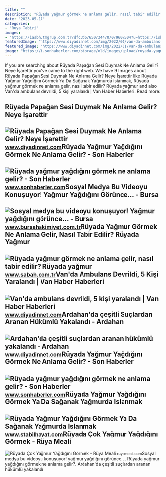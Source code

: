 ```yaml
---
title: ""
description: "Rüyada yağmur görmek ne anlama gelir, nasıl tabir edilir? rüyada yağmur"
date: "2023-05-17"
categories:
- "Ruya Tabiri"
images:
- "https://iasbh.tmgrup.com.tr/dfc3d6/650/344/0/0/960/504?u=https://isbh.tmgrup.com.tr/sbh/2019/10/31/ruyada-yagmur-gormek-ne-anlama-gelir-neye-isarettir-ruyada-yagmur-yagdigini-gormek-manasi-nedir-1572475207099.jpg"
featuredImage: "https://www.diyadinnet.com/img/2022/01/van-da-ambulans-devrildi-5-kisi-yaralandi.jpg"
featured_image: "https://www.diyadinnet.com/img/2022/01/van-da-ambulans-devrildi-5-kisi-yaralandi.jpg"
image: "https://i.sonhaberler.com/storage/old/images/upload/ruyada-yagmur-gormek_1.jpg"
---
```


If you are searching about Rüyada Papağan Sesi Duymak Ne Anlama Gelir? Neye İşarettir you've came to the right web. We have 9 Images about Rüyada Papağan Sesi Duymak Ne Anlama Gelir? Neye İşarettir like Rüyada Yağmur Yağdığını Görmek Ya Da Sağanak Yağmurda Islanmak, Rüyada yağmur görmek ne anlama gelir, nasıl tabir edilir? Rüyada yağmur and also Van'da ambulans devrildi, 5 kişi yaralandı | Van Haber Haberleri. Read more:

Rüyada Papağan Sesi Duymak Ne Anlama Gelir? Neye İşarettir
----------------------------------------------------------

 ![Rüyada Papağan Sesi Duymak Ne Anlama Gelir? Neye İşarettir](https://www.diyadinnet.com/resim/hayvanlar/kuslar/papagan0.jpg) <small>www.diyadinnet.com</small>Rüyada Yağmur Yağdığını Görmek Ne Anlama Gelir? - Son Haberler
--------------------------------------------------------------

 ![Rüyada yağmur yağdığını görmek ne anlama gelir? - Son Haberler](https://i.sonhaberler.com/storage/old/images/upload/ruyada-yagmur-gormek_1.jpg) <small>www.sonhaberler.com</small>Sosyal Medya Bu Videoyu Konuşuyor! Yağmur Yağdığını Görünce... - Bursa
----------------------------------------------------------------------

 ![Sosyal medya bu videoyu konuşuyor! Yağmur yağdığını görünce... - Bursa](https://www.bursahakimiyet.com.tr/static/51/516112-sosyal-medya-bu-videoyu-konusuyor-yagmur-yagdigini-gorunce-606f26d33764a-x750.jpg) <small>www.bursahakimiyet.com.tr</small>Rüyada Yağmur Görmek Ne Anlama Gelir, Nasıl Tabir Edilir? Rüyada Yağmur
-----------------------------------------------------------------------

 ![Rüyada yağmur görmek ne anlama gelir, nasıl tabir edilir? Rüyada yağmur](https://iasbh.tmgrup.com.tr/dfc3d6/650/344/0/0/960/504?u=https://isbh.tmgrup.com.tr/sbh/2019/10/31/ruyada-yagmur-gormek-ne-anlama-gelir-neye-isarettir-ruyada-yagmur-yagdigini-gormek-manasi-nedir-1572475207099.jpg) <small>www.sabah.com.tr</small>Van'da Ambulans Devrildi, 5 Kişi Yaralandı | Van Haber Haberleri
----------------------------------------------------------------

 ![Van'da ambulans devrildi, 5 kişi yaralandı | Van Haber Haberleri](https://www.diyadinnet.com/img/2022/01/van-da-ambulans-devrildi-5-kisi-yaralandi.jpg) <small>www.diyadinnet.com</small>Ardahan'da çeşitli Suçlardan Aranan Hükümlü Yakalandı - Ardahan
---------------------------------------------------------------

 ![Ardahan'da çeşitli suçlardan aranan hükümlü yakalandı - Ardahan](https://www.diyadinnet.com/bigimages/haber/2022/02/70909.jpg) <small>www.diyadinnet.com</small>Rüyada Yağmur Yağdığını Görmek Ne Anlama Gelir? - Son Haberler
--------------------------------------------------------------

 ![Rüyada yağmur yağdığını görmek ne anlama gelir? - Son Haberler](https://i.sonhaberler.com/2/1280/720/storage/old/images/haberler/2018/11/ruyada_yagmur_gormek_ne_anlama_gelir_ruya_tabirleri_h87720_4e0ac.jpg) <small>www.sonhaberler.com</small>Rüyada Yağmur Yağdığını Görmek Ya Da Sağanak Yağmurda Islanmak
--------------------------------------------------------------

 ![Rüyada Yağmur Yağdığını Görmek Ya Da Sağanak Yağmurda Islanmak](https://www.stabilhayat.com/wp-content/uploads/2020/09/ruyada-yagmur-yagdigini-gormek-800x445.png) <small>www.stabilhayat.com</small>Rüyada Çok Yağmur Yağdığını Görmek - Rüya Meali
-----------------------------------------------

 ![Rüyada Çok Yağmur Yağdığını Görmek - Rüya Meali](http://ruyameali.com/wp-content/uploads/2018/01/yagmur-1-1024x683.jpg) <small>ruyameali.com</small>Sosyal medya bu videoyu konuşuyor! yağmur yağdığını görünce.... Rüyada yağmur yağdığını görmek ne anlama gelir?. Ardahan'da çeşitli suçlardan aranan hükümlü yakalandı
